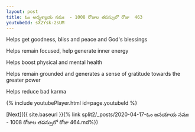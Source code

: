 ```yaml
---
layout: post
title: ఓం అదృశ్యాయ నమః  - 1008 రోజుల తపస్సులో రోజు  463
youtubeId: sX2Ysk-2sUM
---
```

 
 
Helps get goodness, bliss and peace and God's blessings
 
Helps remain focused, help generate inner energy 
 
Helps boost physical and mental health 
 
Helps remain grounded and generates a sense of gratitude towards the greater power 
 
Helps reduce bad karma
 
 
 
 


{% include youtubePlayer.html id=page.youtubeId %}
 
[Next]({{ site.baseurl }}{% link  split2/_posts/2020-04-17-ఓం జనయాయ నమః  - 1008 రోజుల తపస్సులో రోజు  464.md%})
 
